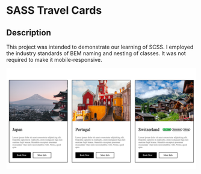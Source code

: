 # SASS Travel Cards

## Description

This project was intended to demonstrate our learning of SCSS. I employed the industry standards of BEM naming and nesting of classes. It was not required to make it mobile-responsive.

![Travel Cards](./screenshot.png)